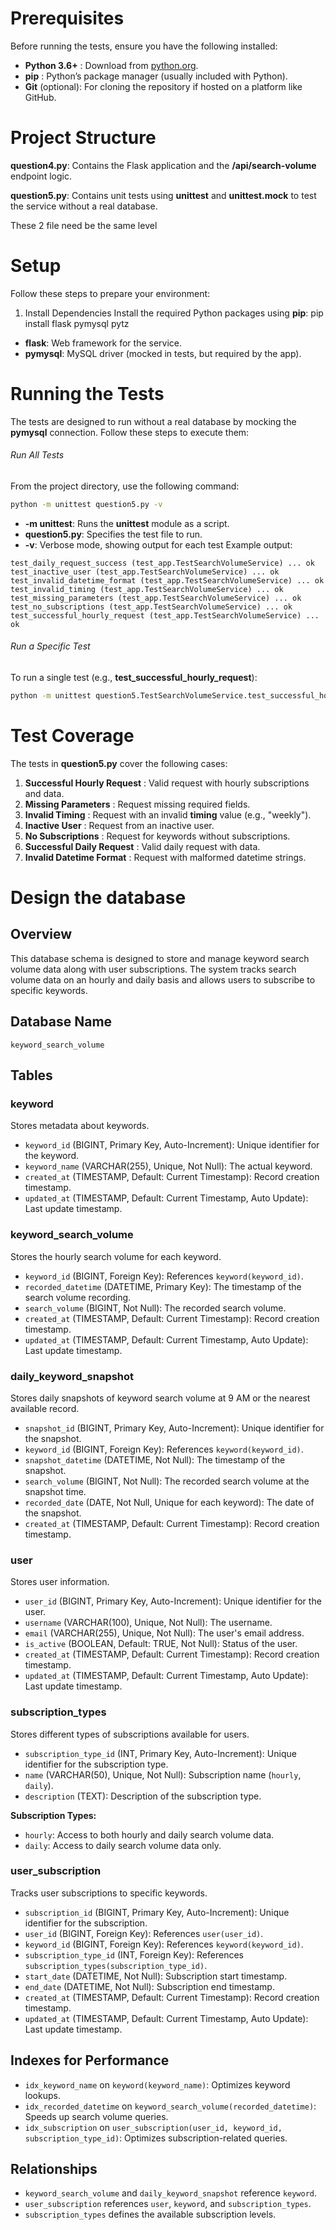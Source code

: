 # Prerequisites

Before running the tests, ensure you have the following installed:

* **Python 3.6+** : Download from [python.org](https://www.python.org/downloads/).
* **pip** : Python’s package manager (usually included with Python).
* **Git** (optional): For cloning the repository if hosted on a platform like GitHub.

# Project Structure

**question4.py**: Contains the Flask application and the **/api/search-volume** endpoint logic.

**question5.py**: Contains unit tests using **unittest** and **unittest.mock** to test the service without a real database.

These 2 file need be the same level

# Setup

Follow these steps to prepare your environment:

1. Install Dependencies
   Install the required Python packages using **pip**: pip install flask pymysql pytz

* **flask**: Web framework for the service.
* **pymysql**: MySQL driver (mocked in tests, but required by the app).

# Running the Tests

The tests are designed to run without a real database by mocking the **pymysql** connection. Follow these steps to execute them:

###### Run All Tests

From the project directory, use the following command:

```bash
python -m unittest question5.py -v
```

* **-m unittest**: Runs the **unittest** module as a script.
* **question5.py**: Specifies the test file to run.
* **-v**: Verbose mode, showing output for each test
  Example output:

`test_daily_request_success (test_app.TestSearchVolumeService) ... ok test_inactive_user (test_app.TestSearchVolumeService) ... ok test_invalid_datetime_format (test_app.TestSearchVolumeService) ... ok test_invalid_timing (test_app.TestSearchVolumeService) ... ok test_missing_parameters (test_app.TestSearchVolumeService) ... ok test_no_subscriptions (test_app.TestSearchVolumeService) ... ok test_successful_hourly_request (test_app.TestSearchVolumeService) ... ok`

###### Run a Specific Test

To run a single test (e.g., **test_successful_hourly_request**):

```bash
python -m unittest question5.TestSearchVolumeService.test_successful_hourly_request -v
```

# Test Coverage

The tests in **question5.py** cover the following cases:

1. **Successful Hourly Request** : Valid request with hourly subscriptions and data.
2. **Missing Parameters** : Request missing required fields.
3. **Invalid Timing** : Request with an invalid **timing** value (e.g., "weekly").
4. **Inactive User** : Request from an inactive user.
5. **No Subscriptions** : Request for keywords without subscriptions.
6. **Successful Daily Request** : Valid daily request with data.
7. **Invalid Datetime Format** : Request with malformed datetime strings.

# Design the database

## Overview

This database schema is designed to store and manage keyword search volume data along with user subscriptions. The system tracks search volume data on an hourly and daily basis and allows users to subscribe to specific keywords.

## Database Name

`keyword_search_volume`

## Tables

### keyword

Stores metadata about keywords.

* `keyword_id` (BIGINT, Primary Key, Auto-Increment): Unique identifier for the keyword.
* `keyword_name` (VARCHAR(255), Unique, Not Null): The actual keyword.
* `created_at` (TIMESTAMP, Default: Current Timestamp): Record creation timestamp.
* `updated_at` (TIMESTAMP, Default: Current Timestamp, Auto Update): Last update timestamp.

### keyword_search_volume

Stores the hourly search volume for each keyword.

* `keyword_id` (BIGINT, Foreign Key): References `keyword(keyword_id)`.
* `recorded_datetime` (DATETIME, Primary Key): The timestamp of the search volume recording.
* `search_volume` (BIGINT, Not Null): The recorded search volume.
* `created_at` (TIMESTAMP, Default: Current Timestamp): Record creation timestamp.
* `updated_at` (TIMESTAMP, Default: Current Timestamp, Auto Update): Last update timestamp.

### daily_keyword_snapshot

Stores daily snapshots of keyword search volume at 9 AM or the nearest available record.

* `snapshot_id` (BIGINT, Primary Key, Auto-Increment): Unique identifier for the snapshot.
* `keyword_id` (BIGINT, Foreign Key): References `keyword(keyword_id)`.
* `snapshot_datetime` (DATETIME, Not Null): The timestamp of the snapshot.
* `search_volume` (BIGINT, Not Null): The recorded search volume at the snapshot time.
* `recorded_date` (DATE, Not Null, Unique for each keyword): The date of the snapshot.
* `created_at` (TIMESTAMP, Default: Current Timestamp): Record creation timestamp.

### user

Stores user information.

* `user_id` (BIGINT, Primary Key, Auto-Increment): Unique identifier for the user.
* `username` (VARCHAR(100), Unique, Not Null): The username.
* `email` (VARCHAR(255), Unique, Not Null): The user's email address.
* `is_active` (BOOLEAN, Default: TRUE, Not Null): Status of the user.
* `created_at` (TIMESTAMP, Default: Current Timestamp): Record creation timestamp.
* `updated_at` (TIMESTAMP, Default: Current Timestamp, Auto Update): Last update timestamp.

### subscription_types

Stores different types of subscriptions available for users.

* `subscription_type_id` (INT, Primary Key, Auto-Increment): Unique identifier for the subscription type.
* `name` (VARCHAR(50), Unique, Not Null): Subscription name (`hourly`, `daily`).
* `description` (TEXT): Description of the subscription type.

**Subscription Types:**

* `hourly`: Access to both hourly and daily search volume data.
* `daily`: Access to daily search volume data only.

### user_subscription

Tracks user subscriptions to specific keywords.

* `subscription_id` (BIGINT, Primary Key, Auto-Increment): Unique identifier for the subscription.
* `user_id` (BIGINT, Foreign Key): References `user(user_id)`.
* `keyword_id` (BIGINT, Foreign Key): References `keyword(keyword_id)`.
* `subscription_type_id` (INT, Foreign Key): References `subscription_types(subscription_type_id)`.
* `start_date` (DATETIME, Not Null): Subscription start timestamp.
* `end_date` (DATETIME, Not Null): Subscription end timestamp.
* `created_at` (TIMESTAMP, Default: Current Timestamp): Record creation timestamp.
* `updated_at` (TIMESTAMP, Default: Current Timestamp, Auto Update): Last update timestamp.

## Indexes for Performance

* `idx_keyword_name` on `keyword(keyword_name)`: Optimizes keyword lookups.
* `idx_recorded_datetime` on `keyword_search_volume(recorded_datetime)`: Speeds up search volume queries.
* `idx_subscription` on `user_subscription(user_id, keyword_id, subscription_type_id)`: Optimizes subscription-related queries.

## Relationships

* `keyword_search_volume` and `daily_keyword_snapshot` reference `keyword`.
* `user_subscription` references `user`, `keyword`, and `subscription_types`.
* `subscription_types` defines the available subscription levels.

